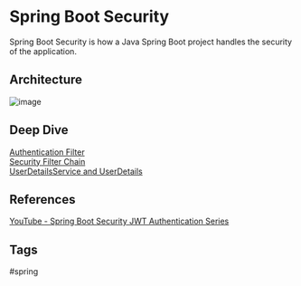 # Spring Boot Security

Spring Boot Security is how a Java Spring Boot project handles the security of the application.  

## Architecture  
![image](https://www.eliotkhachi.dev/resources/zettel-images/Sun_Mar_17_08:03:39_PM_PDT_2024.png)

## Deep Dive
[Authentication Filter](../202403180306)  
[Security Filter Chain](../202403180311)  
[UserDetailsService and UserDetails](../202403180320)  

## References
[YouTube - Spring Boot Security JWT Authentication Series](https://www.youtube.com/watch?v=GjN5IauaflY&list=PL82C6-O4XrHe3sDCodw31GjXbwRdCyyuY)  

## Tags
#spring
